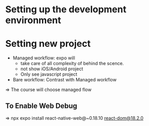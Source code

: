 # Setting up the development environment 

# Setting new project
+ Managed workflow: expo will 
    - take care of all complexity of behind the scence.
    - not show iOS/Android project
    - Only see javascript project
+ Bare workflow: Contrast with Managed workflow

=> The course will choose managed flow

## To Enable Web Debug
=> npx expo install react-native-web@~0.18.10 react-dom@18.2.0